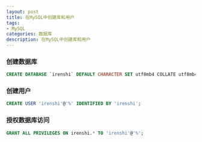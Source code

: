 ```yaml
---
layout: post
title: 在MySQL中创建库和用户
tags:
- MySQL
categories: 数据库
description: 在MySQL中创建库和用户
---
```


### 创建数据库
```sql
CREATE DATABASE `irenshi` DEFAULT CHARACTER SET utf8mb4 COLLATE utf8mb4_unicode_ci;
```

### 创建用户
```sql
CREATE USER 'irenshi'@'%' IDENTIFIED BY 'irenshi';
```

### 授权数据库访问
```sql
GRANT ALL PRIVILEGES ON irenshi.* TO 'irenshi'@'%';
```
